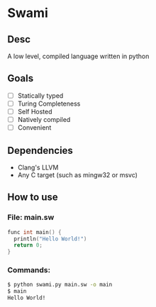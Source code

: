 # Swami
## Desc
A low level, compiled language written in python
## Goals
- [ ] Statically typed
- [ ] Turing Completeness
- [ ] Self Hosted
- [ ] Natively compiled
- [ ] Convenient
## Dependencies
- Clang's LLVM
- Any C target (such as mingw32 or msvc)
## How to use
### File: main.sw
```c
func int main() {
  println("Hello World!")
  return 0;
}
```
### Commands:
```bash
$ python swami.py main.sw -o main
$ main
Hello World!
```
